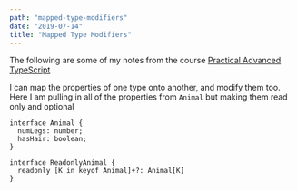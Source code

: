 ```yaml
---
path: "mapped-type-modifiers"
date: "2019-07-14"
title: "Mapped Type Modifiers"
---
```


The following are some of my notes from the course [Practical Advanced TypeScript](https://egghead.io/courses/practical-advanced-typescript)

I can map the properties of one type onto another, and modify them too. Here I am pulling in all of the properties from `Animal` but making them read only and optional

```
interface Animal {
  numLegs: number;
  hasHair: boolean;
}

interface ReadonlyAnimal {
  readonly [K in keyof Animal]+?: Animal[K]
}
```
